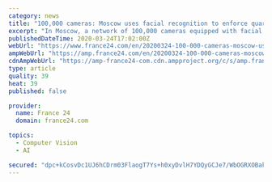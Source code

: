 ```yaml
---
category: news
title: "100,000 cameras: Moscow uses facial recognition to enforce quarantine"
excerpt: "In Moscow, a network of 100,000 cameras equipped with facial recognition technology are being used to make sure anyone placed under quarantine stays off the streets. Russia is just one of several countries using high-tech surveillance in the battle against the coronavirus pandemic. The cameras are controlled from a purpose-built coronavirus ..."
publishedDateTime: 2020-03-24T17:02:00Z
webUrl: "https://www.france24.com/en/20200324-100-000-cameras-moscow-uses-facial-recognition-to-enforce-quarantine"
ampWebUrl: "https://amp.france24.com/en/20200324-100-000-cameras-moscow-uses-facial-recognition-to-enforce-quarantine"
cdnAmpWebUrl: "https://amp-france24-com.cdn.ampproject.org/c/s/amp.france24.com/en/20200324-100-000-cameras-moscow-uses-facial-recognition-to-enforce-quarantine"
type: article
quality: 39
heat: 39
published: false

provider:
  name: France 24
  domain: france24.com

topics:
  - Computer Vision
  - AI

secured: "dpc+kCosvDc1UJ6hCDrm03FlaogT7Ys+h0xyDvlH7YDQyGCJe7/WbOGRXOBakJIglXaUvN7Yx36TgMuAhX6Q1GPKsTO5s1XeV9KdBtXDRaQhaZ1XlGD3fe3L5B4GNmHJpVs/I8wrEgT+EBrblSHz3F+nsA0CLZvDenREV0XCn7Bd1GSW32bwjgu9N/nl8N2Ro/E7/yFU5wZhqc2kmMujIk7j++MnH+QlBq+94yhTLla4hm3PgWsOyFDliBLBh+PXLulPn5J3/88t7eq+r3+uUDPHXqg8lHDCCFshtbZ3azsool9s/nX9oqByHPLkrNy1Q6oPis8TDjzOm1EEU9QUMFionq89tmNw735GVkzxX+U3/Z77iicY07Bf8ALbTyct5kUi62j1YHbtmf+PNKTGQU9EpFeRR2rADGt9fxtMNMaZORn3sGlg9B7FG2AGdE+AXUagIn+Lj7NF5u+FiTx+f+CEC019O/j++2Usx0qMO8U=;4znRjY5dsaCJA/PnHuxh9A=="
---
```


